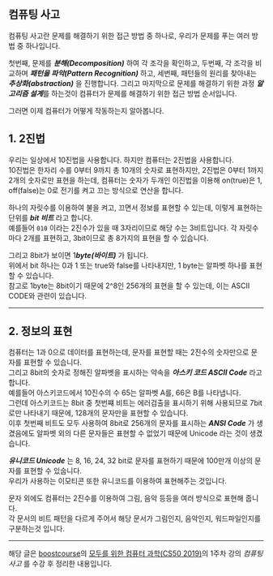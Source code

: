 ## 컴퓨팅 사고

컴퓨팅 사고란 문제를 해결하기 위한 접근 방법 중 하나로, 우리가 문제를 푸는 여러 방법 중 하나입니다.

첫번째, 문제를 ***분해(Decomposition)*** 하여 각 조각을 확인하고, 두번째, 각 조각을 비교하며 ***패턴을 파악(Pattern Recognition)*** 하고, 세번째, 패턴들의 원리를 찾아내는 ***추상화(abstraction)*** 을 진행합니다. 그리고 마지막으로 문제를 해결하기 위한 과정 ***알고리즘 설계***를 하는것이 컴퓨터가 문제를 해결하기 위한 접근 방법 순서입니다.

그러면 이제 컴퓨터가 어떻게 작동하는지 알아봅니다.<br>

## 1. 2진법

우리는 일상에서 10진법을 사용합니다. 하지만 컴퓨터는 2진법을 사용합니다.<br>
10진법은 한자리 수를 0부터 9까지 총 10개의 숫자로 표현하지만, 2진법은 0부터 1까지 2개의 숫자로만 표현을 하는데,
컴퓨터는 숫자가 두개인 이진법을 이용해 on(true)은 1, off(false)는 0로 전기를 켜고 끄는 방식으로 연산을 합니다.

하나의 자릿수를 이용하여 불을 켜고, 끄면서 정보를 표현할 수 있는데, 이렇게 표현하는 단위를 ***bit 비트*** 라고 합니다.<br>
예를들어 `010` 이라는 2진수가 있을 때 3자리이므로 해당 수는 3비트입니다. 각 자릿수마다 2개를 표현하고, 3bit이므로 총 8가지의 표현을 할 수 있습니다.

그리고 8bit가 보이면 1***byte(바이트)*** 가 됩니다.<br>
위에서 bit 하나는 0과 1 또는 true와 false를 나타내지만, 1 byte는 알파벳 하나를 표현할 수 있습니다.<br>
참고로 1byte는 8bit이기 때문에 2^8인 256개의 표현을 할 수 있는데, 이는 ASCII CODE와 관련이 있습니다.

-----

## 2. 정보의 표현

컴퓨터는 1과 0으로 데이터를 표현하는데, 문자를 표현할 때는 2진수의 숫자만으로 문자를 표현할 수 있습니다.<br>
그리고 8bit의 숫자로 정해진 알파벳을 표시하는 약속을 ***아스키 코드 ASCII Code*** 라고 합니다. <br>
예를들어 아스키코드에서 10진수의 수 65는 알파벳 A를, 66은 B를 나타냅니다. <br>
그런데 아스키코드는 8bit 중 첫번쨰 비트는 에러검출을 표시하기 위해 사용되므로 7bit로만 나타내기 때문에, 128개의 문자만을 표현할 수 있습니다. <br>
이후 첫번째 비트도 모두 사용하여 8bit로 256개의 문자를 표시하는 ***ANSI Code*** 가 생겼음에도 알파벳 외의 다른 문자들은 표현할 수 없었기 때문에 Unicode 라는 것이 생겼습니다.

***유니코드 Unicode*** 는 8, 16, 24, 32 bit로 문자를 표현하기 때문에 100만개 이상의 문자를 표현할 수 있숩니다. <br>
우리가 사용하는 이모티콘 또한 유니코드를 이용하여 표현해주는 것입니다.

문자 외에도 컴퓨터는 2진수를 이용하여 그림, 음악 등등을 여러 방식으로 표현해 줍니다. <br>
각 문서의 비트 패턴을 다르게 주어서 해당 문서가 그림인지, 음악인지, 워드파일인지를 구분하는것 입니다.

-----

해당 글은 [boostcourse](https://www.boostcourse.org)의 [모두를 위한 컴퓨터 과학(CS50 2019)](https://www.boostcourse.org/cs112)의 1주차 강의 *컴퓨팅 사고* 를 수강 후 정리한 내용입니다.
